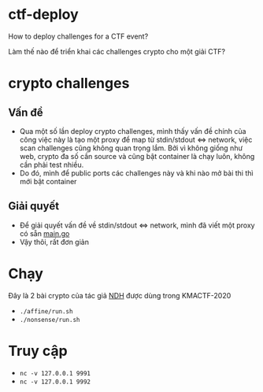 # ctf-deploy
How to deploy challenges for a CTF event?

Làm thế nào để triển khai các challenges crypto cho một giải CTF?

# crypto challenges
## Vấn đề
- Qua một số lần deploy crypto challenges, mình thấy vấn đề chính của công việc này là tạo một proxy để map từ stdin/stdout <=> network, việc scan challenges cũng không quan trọng lắm. Bởi vì không giống như web, crypto đa số cần source và cũng bật container là chạy luôn, không cần phải test nhiều.
- Do đó, mình để public ports các challenges này và khi nào mở bài thi thì mới bật container

## Giải quyết
- Để giải quyết vấn đề về stdin/stdout <=> network, mình đã viết một proxy có sẵn [main.go](../proxy-cmd/main.go)
- Vậy thôi, rất đơn giản

# Chạy
Đây là 2 bài crypto của tác giả [NDH](https://github.com/nguyenduyhieukma) được dùng trong KMACTF-2020
- `./affine/run.sh`
- `./nonsense/run.sh`

# Truy cập
- `nc -v 127.0.0.1 9991`
- `nc -v 127.0.0.1 9992`
